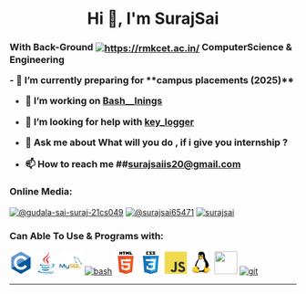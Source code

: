 

<h1 align="center">Hi 👋, I'm SurajSai</h1>
<h3><p align="left"> With Back-Ground 
  <a href="https://en.wikipedia.org/wiki/Computer_science_and_engineering" target="blank"><img align="center" src="https://banner2.cleanpng.com/20180419/vlw/kisspng-computer-icons-computer-terminal-cmd-exe-command-terminal-vector-5ad8d746e47909.1917562115241603269358.jpg" alt="https://rmkcet.ac.in/" height="30" width="40" /></a> ComputerScience & Engineering </p>
- 🌱 I’m currently preparing for **campus placements (2025)**
  
- 🔭 I’m working on [__Bash__Inings__](https://github.com/SurajSia/__Bash__Inings__.git)

- 🤝 I’m looking for help with [key_logger](https://github.com/SurajSia/__Bash__Inings__.git)

- 💬 Ask me about **What will you do , if i give you internship ?**

- 📫 How to reach me ##[surajsaiis20@gmail.com](https://mail.google.com/mail/u/0/#inbox?compose=CllgCKHRMTPMdDXLxPFpDVqhVmJLzTHgJHhHfdTRBlWwrPcNDThWHGPzWFxKJfwrGGplCLRqNmL)
<h3 align="left">Online Media:</h3>
<p align="left">
  <a href="https://codepen.io/@gudala-sai-suraj-21cs049" target="blank"><img align="center" src="https://raw.githubusercontent.com/rahuldkjain/github-profile-readme-generator/master/src/images/icons/Social/codepen.svg" alt="@gudala-sai-suraj-21cs049" height="30" width="40" /></a>
  <a href="https://twitter.com/@surajsai65471" target="blank"><img align="center" src="https://raw.githubusercontent.com/rahuldkjain/github-profile-readme-generator/master/src/images/icons/Social/twitter.svg" alt="@surajsai65471" height="30" width="40" /></a>
  <a href="https://www.leetcode.com/surajsai" target="blank"><img align="center" src="https://raw.githubusercontent.com/rahuldkjain/github-profile-readme-generator/master/src/images/icons/Social/leet-code.svg" alt="surajsai" height="30" width="40" /></a>
</p>

<h3 align="left">Can Able To Use & Programs with:</h3>
<p align="left">
  <a href="https://www.cprogramming.com/" target="_blank" rel="noreferrer"><img src="https://raw.githubusercontent.com/devicons/devicon/master/icons/c/c-original.svg" alt="c" width="40" height="40"/></a>
  <a href="https://www.java.com" target="_blank" rel="noreferrer"><img src="https://raw.githubusercontent.com/devicons/devicon/master/icons/java/java-original.svg" alt="java" width="40" height="40"/></a>
  <a href="https://www.mysql.com/" target="_blank" rel="noreferrer"><img src="https://raw.githubusercontent.com/devicons/devicon/master/icons/mysql/mysql-original-wordmark.svg" alt="mysql" width="40" height="40"/></a>
  <a href="https://www.gnu.org/software/bash/" target="_blank" rel="noreferrer"><img src="https://upload.wikimedia.org/wikipedia/commons/4/4b/Bash_Logo_Colored.svg" alt="bash" width="40" height="40"/></a>
  <a href="https://www.w3.org/html/" target="_blank" rel="noreferrer"><img src="https://raw.githubusercontent.com/devicons/devicon/master/icons/html5/html5-original-wordmark.svg" alt="html5" width="40" height="40"/></a> 
  <a href="https://www.w3schools.com/css/" target="_blank" rel="noreferrer"><img src="https://raw.githubusercontent.com/devicons/devicon/master/icons/css3/css3-original-wordmark.svg" alt="css3" width="40" height="40"/></a>
  <a href="https://developer.mozilla.org/en-US/docs/Web/JavaScript" target="_blank" rel="noreferrer"><img src="https://raw.githubusercontent.com/devicons/devicon/master/icons/javascript/javascript-original.svg" alt="javascript" width="40" height="40"/></a>
  <a href="https://www.linux.org/" target="_blank" rel="noreferrer"><img src="https://raw.githubusercontent.com/devicons/devicon/master/icons/linux/linux-original.svg" alt="linux" width="40" height="40"/></a>
  <a href="https://ubuntubudgie.org/about-us/" target="_blank" rel="noreferrer"><img src="https://upload.wikimedia.org/wikipedia/commons/9/91/Ubuntu_Budgie_No_Wordmark.svg" width="40" height="40"/></a>
  <a href="https://git-scm.com/" target="_blank" rel="noreferrer"><img src="https://www.vectorlogo.zone/logos/git-scm/git-scm-icon.svg" alt="git" width="40" height="40"/></a>
</p>

---


